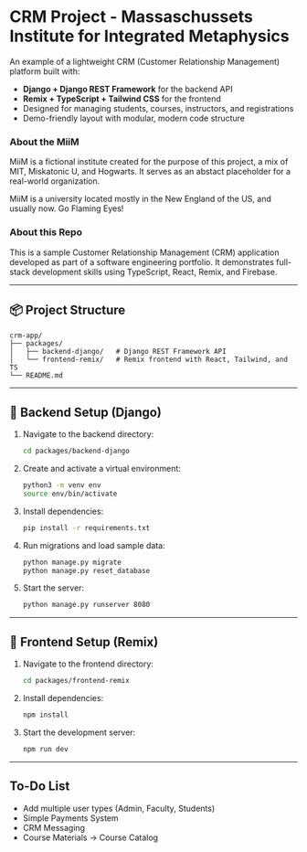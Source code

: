 # CRM Project - Massaschussets Institute for Integrated Metaphysics

An example of a lightweight CRM (Customer Relationship Management) platform built with:

- **Django + Django REST Framework** for the backend API
- **Remix + TypeScript + Tailwind CSS** for the frontend
- Designed for managing students, courses, instructors, and registrations
- Demo-friendly layout with modular, modern code structure

### About the MiiM

MiiM is a fictional institute created for the purpose of this project, a mix of MIT, Miskatonic U, and Hogwarts. It serves as an abstact placeholder for a real-world organization. 

MiiM is a university located mostly in the New England of the US, and usually now. Go Flaming Eyes!

### About this Repo

This is a sample Customer Relationship Management (CRM) application developed as part of a software engineering portfolio. It demonstrates full-stack development skills using TypeScript, React, Remix, and Firebase.

---

## 📦 Project Structure

```
crm-app/
├── packages/
│   ├── backend-django/   # Django REST Framework API 
│   └── frontend-remix/   # Remix frontend with React, Tailwind, and TS
└── README.md             
```

---

## 🧱 Backend Setup (Django)

1. Navigate to the backend directory:
   ```bash
   cd packages/backend-django
   ```

2. Create and activate a virtual environment:
   ```bash
   python3 -m venv env
   source env/bin/activate
   ```

3. Install dependencies:
   ```bash
   pip install -r requirements.txt
   ```

4. Run migrations and load sample data:
   ```bash
   python manage.py migrate
   python manage.py reset_database
   ```

5. Start the server:
   ```bash
   python manage.py runserver 8080
   ```

---

## 🎨 Frontend Setup (Remix)

1. Navigate to the frontend directory:
   ```bash
   cd packages/frontend-remix
   ```

2. Install dependencies:
   ```bash
   npm install
   ```

3. Start the development server:
   ```bash
   npm run dev
   ```

---

## To-Do List 

- Add multiple user types (Admin, Faculty, Students)
- Simple Payments System
- CRM Messaging
- Course Materials -> Course Catalog